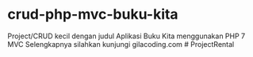 # crud-php-mvc-buku-kita
Project/CRUD kecil dengan judul Aplikasi Buku Kita menggunakan PHP 7 MVC
Selengkapnya silahkan kunjungi gilacoding.com
#   P r o j e c t R e n t a l  
 
